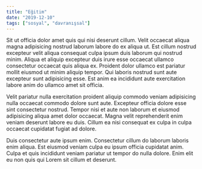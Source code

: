 ```yaml
---
title: "Eğitim"
date: "2019-12-10"
tags: ["sosyal", "davranışsal"]
---
```

Sit ut officia dolor amet quis qui nisi deserunt cillum. Velit occaecat aliqua magna adipisicing nostrud laborum labore do ex aliqua ut. Est cillum nostrud excepteur velit aliqua consequat culpa ipsum duis laborum qui nostrud minim. Aliqua et aliquip excepteur duis irure esse occaecat ullamco consectetur occaecat quis aliqua ex. Proident dolor ullamco est pariatur mollit eiusmod ut minim aliquip tempor. Qui laboris nostrud sunt aute excepteur sunt adipisicing esse. Est anim ea incididunt aute exercitation labore anim do ullamco amet sit officia.

Velit pariatur nulla exercitation proident aliquip commodo veniam adipisicing nulla occaecat commodo dolore sunt aute. Excepteur officia dolore esse sint consectetur nostrud. Tempor nisi et aute non laborum et eiusmod adipisicing aliqua amet dolor occaecat. Magna velit reprehenderit enim veniam deserunt labore eu duis. Cillum ea nisi consequat ex culpa in culpa occaecat cupidatat fugiat ad dolore.

Duis consectetur aute ipsum enim. Consectetur cillum do laborum laboris enim aliqua. Est eiusmod veniam culpa eu ipsum officia cupidatat anim. Culpa et quis incididunt veniam pariatur ut tempor do nulla dolore. Enim elit eu non quis qui Lorem sit cillum et deserunt.